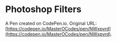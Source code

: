 # Photoshop Filters

A Pen created on CodePen.io. Original URL: [https://codepen.io/MasterOCodes/pen/NWxpvrd](https://codepen.io/MasterOCodes/pen/NWxpvrd).


